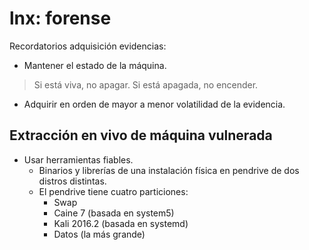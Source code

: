 # lnx: forense

Recordatorios adquisición evidencias:

- Mantener el estado de la máquina.

> Si está viva, no apagar. Si está apagada, no encender.

- Adquirir en orden de mayor a menor volatilidad de la evidencia.

## Extracción en vivo de máquina vulnerada

- Usar herramientas fiables.
	- Binarios y librerías de una instalación física en pendrive de dos distros distintas.
	- El pendrive tiene cuatro particiones:
		- Swap
		- Caine 7 (basada en system5)
		- Kali 2016.2 (basada en systemd)
		- Datos (la más grande)
